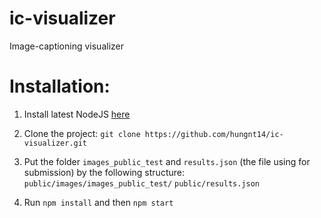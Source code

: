 # ic-visualizer
Image-captioning visualizer

# Installation:

1. Install latest NodeJS [here](https://nodejs.org/dist/v16.10.0/node-v16.10.0-x64.msi "here")

2. Clone the project: `git clone https://github.com/hungnt14/ic-visualizer.git`

3. Put the folder `images_public_test` and `results.json` (the file using for submission) by the following structure:
`public/images/images_public_test/`
`public/results.json`

4. Run `npm install` and then `npm start`
